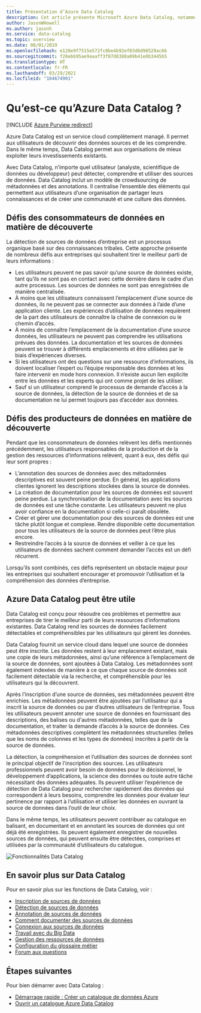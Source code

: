 ```yaml
---
title: Présentation d’Azure Data Catalog
description: Cet article présente Microsoft Azure Data Catalog, notamment ses fonctionnalités et les problèmes qu’il résoud. Data Catalog permet à n’importe quel utilisateur de s’inscrire, de découvrir, de comprendre et d’utiliser des sources de données.
author: JasonWHowell
ms.author: jasonh
ms.service: data-catalog
ms.topic: overview
ms.date: 08/01/2019
ms.openlocfilehash: e128e9f7515e572fc0be4b92ef03d8d98529ac66
ms.sourcegitcommit: f28ebb95ae9aaaff3f87d8388a09b41e0b3445b5
ms.translationtype: HT
ms.contentlocale: fr-FR
ms.lasthandoff: 03/29/2021
ms.locfileid: "104674901"
---
```

# <a name="what-is-azure-data-catalog"></a>Qu’est-ce qu’Azure Data Catalog ?
[!INCLUDE [Azure Purview redirect](../../includes/data-catalog-use-purview.md)]

Azure Data Catalog est un service cloud complètement managé. Il permet aux utilisateurs de découvrir des données sources et de les comprendre. Dans le même temps, Data Catalog permet aux organisations de mieux exploiter leurs investissements existants.

Avec Data Catalog, n’importe quel utilisateur (analyste, scientifique de données ou développeur) peut détecter, comprendre et utiliser des sources de données. Data Catalog inclut un modèle de crowdsourcing de métadonnées et des annotations. Il centralise l’ensemble des éléments qui permettent aux utilisateurs d’une organisation de partager leurs connaissances et de créer une communauté et une culture des données.

## <a name="discovery-challenges-for-data-consumers"></a>Défis des consommateurs de données en matière de découverte

La détection de sources de données d’entreprise est un processus organique basé sur des connaissances tribales. Cette approche présente de nombreux défis aux entreprises qui souhaitent tirer le meilleur parti de leurs informations :

* Les utilisateurs peuvent ne pas savoir qu’une source de données existe, tant qu’ils ne sont pas en contact avec cette dernière dans le cadre d’un autre processus. Les sources de données ne sont pas enregistrées de manière centralisée.
* À moins que les utilisateurs connaissent l’emplacement d’une source de données, ils ne peuvent pas se connecter aux données à l’aide d’une application cliente. Les expériences d’utilisation de données requièrent de la part des utilisateurs de connaître la chaîne de connexion ou le chemin d’accès.
* À moins de connaître l’emplacement de la documentation d’une source données, les utilisateurs ne peuvent pas comprendre les utilisations prévues des données. La documentation et les sources de données peuvent se trouver à différents emplacements et être utilisées par le biais d’expériences diverses.
* Si les utilisateurs ont des questions sur une ressource d’informations, ils doivent localiser l’expert ou l’équipe responsable des données et les faire intervenir en mode hors connexion. Il n’existe aucun lien explicite entre les données et les experts qui ont comme projet de les utiliser.
* Sauf si un utilisateur comprend le processus de demande d’accès à la source de données, la détection de la source de données et de sa documentation ne lui permet toujours pas d’accéder aux données.

## <a name="discovery-challenges-for-data-producers"></a>Défis des producteurs de données en matière de découverte

Pendant que les consommateurs de données relèvent les défis mentionnés précédemment, les utilisateurs responsables de la production et de la gestion des ressources d’informations relèvent, quant à eux, des défis qui leur sont propres :

* L’annotation des sources de données avec des métadonnées descriptives est souvent peine perdue. En général, les applications clientes ignorent les descriptions stockées dans la source de données.
* La création de documentation pour les sources de données est souvent peine perdue. La synchronisation de la documentation avec les sources de données est une tâche constante. Les utilisateurs peuvent ne plus avoir confiance en la documentation si celle-ci paraît obsolète.
* Créer et gérer une documentation pour des sources de données est une tâche plutôt longue et complexe. Rendre disponible cette documentation pour tous les utilisateurs de la source de données peut l’être plus encore.
* Restreindre l’accès à la source de données et veiller à ce que les utilisateurs de données sachent comment demander l’accès est un défi récurrent.

Lorsqu’ils sont combinés, ces défis représentent un obstacle majeur pour les entreprises qui souhaitent encourager et promouvoir l’utilisation et la compréhension des données d’entreprise.

## <a name="azure-data-catalog-can-help"></a>Azure Data Catalog peut être utile

Data Catalog est conçu pour résoudre ces problèmes et permettre aux entreprises de tirer le meilleur parti de leurs ressources d’informations existantes. Data Catalog rend les sources de données facilement détectables et compréhensibles par les utilisateurs qui gèrent les données.

Data Catalog fournit un service cloud dans lequel une source de données peut être inscrite. Les données restent à leur emplacement existant, mais une copie de leurs métadonnées, ainsi qu’une référence à l’emplacement de la source de données, sont ajoutées à Data Catalog. Les métadonnées sont également indexées de manière à ce que chaque source de données soit facilement détectable via la recherche, et compréhensible pour les utilisateurs qui la découvrent.

Après l’inscription d’une source de données, ses métadonnées peuvent être enrichies. Les métadonnées peuvent être ajoutées par l’utilisateur qui a inscrit la source de données ou par d’autres utilisateurs de l’entreprise. Tous les utilisateurs peuvent annoter une source de données en fournissant des descriptions, des balises ou d'autres métadonnées, telles que de la documentation, et traiter la demande d’accès à la source de données. Ces métadonnées descriptives complètent les métadonnées structurelles (telles que les noms de colonnes et les types de données) inscrites à partir de la source de données.

La détection, la compréhension et l’utilisation des sources de données sont le principal objectif de l’inscription des sources. Les utilisateurs professionnels peuvent avoir besoin de données pour le décisionnel, le développement d’applications, la science des données ou toute autre tâche nécessitant des données adéquates. Ils peuvent utiliser l’expérience de détection de Data Catalog pour rechercher rapidement des données qui correspondent à leurs besoins, comprendre les données pour évaluer leur pertinence par rapport à l’utilisation et utiliser les données en ouvrant la source de données dans l’outil de leur choix. 

Dans le même temps, les utilisateurs peuvent contribuer au catalogue en balisant, en documentant et en annotant les sources de données qui ont déjà été enregistrées. Ils peuvent également enregistrer de nouvelles sources de données, qui peuvent ensuite être détectées, comprises et utilisées par la communauté d’utilisateurs du catalogue.

![Fonctionnalités Data Catalog](./media/data-catalog-what-is-data-catalog/data-catalog-capabilities.png)

## <a name="learn-more-about-data-catalog"></a>En savoir plus sur Data Catalog

Pour en savoir plus sur les fonctions de Data Catalog, voir :

* [Inscription de sources de données](data-catalog-how-to-register.md)
* [Détection de sources de données](data-catalog-how-to-discover.md)
* [Annotation de sources de données](data-catalog-how-to-annotate.md)
* [Comment documenter des sources de données](data-catalog-how-to-documentation.md)
* [Connexion aux sources de données](data-catalog-how-to-connect.md)
* [Travail avec du Big Data](data-catalog-how-to-big-data.md)
* [Gestion des ressources de données](data-catalog-how-to-manage.md)
* [Configuration du glossaire métier](data-catalog-how-to-business-glossary.md)
* [Forum aux questions](data-catalog-frequently-asked-questions.md)

## <a name="next-steps"></a>Étapes suivantes

Pour bien démarrer avec Data Catalog :

* [Démarrage rapide : Créer un catalogue de données Azure](data-catalog-get-started.md)
* [Ouvrir un catalogue Azure Data Catalog](https://www.azuredatacatalog.com)